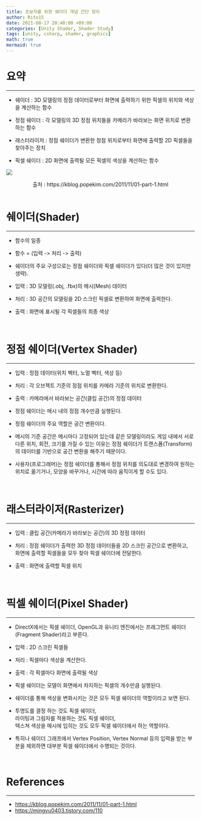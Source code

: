 ```yaml
---
title: 초보자를 위한 쉐이더 개념 간단 정리
author: Rito15
date: 2021-08-17 20:40:00 +09:00
categories: [Unity Shader, Shader Study]
tags: [unity, csharp, shader, graphics]
math: true
mermaid: true
---
```


# 요약
---
 - 쉐이더 : 3D 모델링의 정점 데이터로부터 화면에 출력하기 위한 픽셀의 위치와 색상을 계산하는 함수

 - 정점 쉐이더 : 각 모델링의 3D 정점 위치들을 카메라가 바라보는 화면 위치로 변환하는 함수

 - 래스터라이저 : 정점 쉐이더가 변환한 정점 위치로부터 화면에 출력할 2D 픽셀들을 찾아주는 장치

 - 픽셀 쉐이더 : 2D 화면에 출력될 모든 픽셀의 색상을 계산하는 함수

![](https://4.bp.blogspot.com/-0d2jWe8pwrA/TsW0zTGAlsI/AAAAAAAAApc/3nF0xO1c0q4/s1600/fig_01_01.jpg)
<center>출처 : https://kblog.popekim.com/2011/11/01-part-1.html</center>

<br>



# 쉐이더(Shader)
---
 - 함수의 일종
 - 함수 = (입력 -> 처리 -> 출력)
 - 쉐이더의 주요 구성으로는 정점 쉐이더와 픽셀 쉐이더가 있다(더 많은 것이 있지만 생략).

 - 입력 : 3D 모델링(.obj, .fbx)의 메시(Mesh) 데이터
 - 처리 : 3D 공간의 모델링을 2D 스크린 픽셀로 변환하여 화면에 출력한다.
 - 출력 : 화면에 표시될 각 픽셀들의 최종 색상
 
<br>


 
# 정점 쉐이더(Vertex Shader)
---
 - 입력 : 정점 데이터(위치 벡터, 노멀 벡터, 색상 등)
 - 처리 : 각 오브젝트 기준의 정점 위치를 카메라 기준의 위치로 변환한다.
 - 출력 : 카메라에서 바라보는 공간(클립 공간)의 정점 데이터

 - 정점 쉐이더는 메시 내의 정점 개수만큼 실행된다.
 - 정점 쉐이더의 주요 역할은 공간 변환이다.

 - 메시의 기준 공간은 메시마다 고정되어 있는데
   같은 모델링이라도 게임 내에서 서로 다른 위치, 회전, 크기를 가질 수 있는 이유는
   정점 쉐이더가 트랜스폼(Transform)의 데이터를 기반으로 공간 변환을 해주기 때문이다.

 - 사용자(프로그래머)는 정점 쉐이더를 통해서 정점 위치를 의도대로 변경하여
   원하는 위치로 옮기거나, 모양을 바꾸거나, 시간에 따라 움직이게 할 수도 있다.

<br>


# 래스터라이저(Rasterizer)
---
 - 입력 : 클립 공간(카메라가 바라보는 공간)의 3D 정점 데이터

 - 처리 : 정점 쉐이더가 출력한 3D 정점 데이터들을 2D 스크린 공간으로 변환하고, <br>
   화면에 출력할 픽셀들을 모두 찾아 픽셀 쉐이더에 전달한다.

 - 출력 : 화면에 출력할 픽셀 위치
 
<br>


# 픽셀 쉐이더(Pixel Shader)
---
 - DirectX에서는 픽셀 쉐이더,
   OpenGL과 유니티 엔진에서는 프래그먼트 쉐이더(Fragment Shader)라고 부른다.
 
 - 입력 : 2D 스크린 픽셀들
 - 처리 : 픽셀마다 색상을 계산한다.
 - 출력 : 각 픽셀마다 화면에 출력될 색상
 
 - 픽셀 쉐이더는 모델이 화면에서 차지하는 픽셀의 개수만큼 실행된다.
 - 쉐이더를 통해 색상을 변화시키는 것은 모두 픽셀 쉐이더의 역할이라고 보면 된다.

 - 투명도를 결정 하는 것도 픽셀 쉐이더, <br>
   라이팅과 그림자를 적용하는 것도 픽셀 쉐이더, <br>
   텍스쳐 색상을 메시에 입히는 것도 모두 픽셀 쉐이더에서 하는 역할이다.

 - 특히나 쉐이더 그래프에서 Vertex Position, Vertex Normal 등의 입력을 받는 부분을 제외하면 대부분 픽셀 쉐이더에서 수행되는 것이다.

<br>



# References
---
- <https://kblog.popekim.com/2011/11/01-part-1.html>
- <https://mingyu0403.tistory.com/110>

